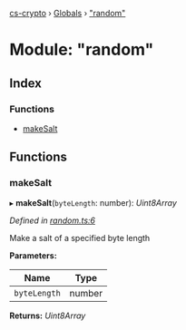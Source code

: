 [cs-crypto](../README.md) › [Globals](../globals.md) › ["random"](_random_.md)

# Module: "random"

## Index

### Functions

* [makeSalt](_random_.md#makesalt)

## Functions

###  makeSalt

▸ **makeSalt**(`byteLength`: number): *Uint8Array*

*Defined in [random.ts:6](https://github.com/very-amused/CS-crypto/blob/58b6d68/src/random.ts#L6)*

Make a salt of a specified byte length

**Parameters:**

Name | Type |
------ | ------ |
`byteLength` | number |

**Returns:** *Uint8Array*
